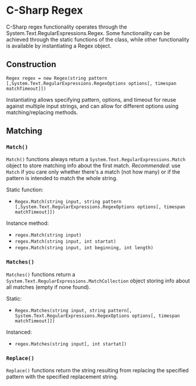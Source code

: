 # C-Sharp Regex
C-Sharp regex functionality operates through the System.Text.RegularExpressions.Regex. Some functionality can be achieved through the static functions of the class, while other functionality is available by instantiating a Regex object.

## Construction
`Regex regex = new Regex(string pattern [,System.Text.RegularExpressions.RegexOptions options[, timespan matchTimeout]])`

Instantiating allows specifying pattern, options, and timeout for reuse against multiple input strings, and can allow for different options using matching/replacing methods.

## Matching

### `Match()`
`Match()` functions always return a `System.Text.RegularExpressions.Match` object to store matching info about the first match. *Recommended*: use `Match` if you care only whether there's a match (not how many) or if the pattern is intended to match the whole string.

Static function:
* `Regex.Match(string input, string pattern [,System.Text.RegularExpressions.RegexOptions options[, timespan matchTimeout]])`

Instance method:
* `regex.Match(string input)`
* `regex.Match(string input, int startat)`
* `regex.Match(string input, int beginning, int length)`

### `Matches()`
`Matches()` functions return a `System.Text.RegularExpressions.MatchCollection` object storing info about all matches (empty if none found).

Static:
* `Regex.Matches(string input, string pattern[, System.Text.RegularExpressions.RegexOptions options[, timespan matchTimeout]])`

Instanced:
* `regex.Matches(string input[, int startat])`

### `Replace()`
`Replace()` functions return the string resulting from replacing the specified pattern with the specified replacement string.